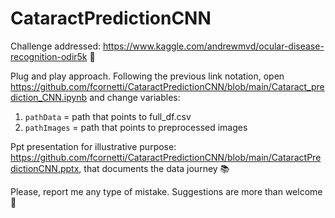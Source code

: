 # CataractPredictionCNN

Challenge addressed: https://www.kaggle.com/andrewmvd/ocular-disease-recognition-odir5k :eyes:

Plug and play approach.
Following the previous link notation, open https://github.com/fcornetti/CataractPredictionCNN/blob/main/Cataract_prediction_CNN.ipynb and change variables:
1. `pathData` = path that points to full_df.csv
2.  `pathImages` = path that points to preprocessed images

Ppt presentation for illustrative purpose: https://github.com/fcornetti/CataractPredictionCNN/blob/main/CataractPredictionCNN.pptx, that documents the data journey :books:

Please, report me any type of mistake. Suggestions are more than welcome 🙏
